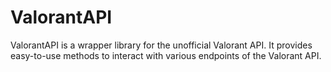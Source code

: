# ValorantAPI

ValorantAPI is a wrapper library for the unofficial Valorant API. It provides easy-to-use methods to interact with various endpoints of the Valorant API.
